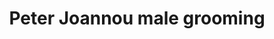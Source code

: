 ---
title: "Peter Joannou male grooming"
url: /brighton/peter-joannou-male-grooming/
shop: Friseur
---
